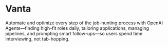 # Vanta
Automate and optimize every step of the job-hunting process with OpenAI Agents—finding high-fit roles daily, tailoring applications, managing pipelines, and prompting smart follow-ups—so users spend time interviewing, not tab-hopping.
